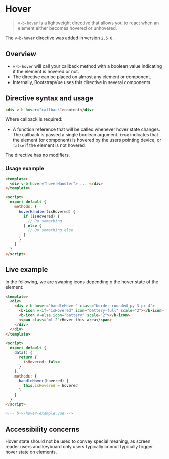 # Hover

> `v-b-hover` is a lightweight directive that allows you to react when an element either becomes
> hovered or unhovered.

The `v-b-hover` directive was added in version `2.5.0`.

## Overview

- `v-b-hover` will call your callback method with a boolean value indicating if the element is
  hovered or not.
- The directive can be placed on almost any element or component.
- Internally, BootstrapVue uses this directive in several components.

## Directive syntax and usage

```html
<div v-b-hover="callback">content</div>
```

Where callback is required:

- A function reference that will be called whenever hover state changes. The callback is passed a
  single boolean argument. `true` indicates that the element (or component) is hovered by the users
  pointing device, or `false` if the element is not hovered.

The directive has no modifiers.

### Usage example

```html
<template>
  <div v-b-hover="hoverHandler"> ... </div>
</template>

<script>
  export default {
    methods: {
      hoverHandler(isHovered) {
        if (isHovered) {
          // Do something
        } else {
          // Do something else
        }
      }
    }
  }
</script>
```

## Live example

In the following, we are swaping icons depending o the hover state of the element:

```html
<template>
  <div>
    <div v-b-hover="handleHover" class="border rounded py-3 px-4">
      <b-icon v-if="isHovered" icon="battery-full" scale="2"></b-icon>
      <b-icon v-else icon="battery" scale="2"></b-icon>
      <span class="ml-2">Hover this area</span>
    </div>
  </div>
</template>

<script>
  export default {
    data() {
      return {
        isHovered: false
      }
    },
    methods: {
      handleHover(hovered) {
        this.isHovered = hovered
      }
    }
  }
</script>

<!-- b-v-hover-example.vue -->
```

## Accessibility concerns

Hover state should not be used to convey special meaning, as screen reader users and keyboard only
users typically connot typically trigger hover state on elements.
